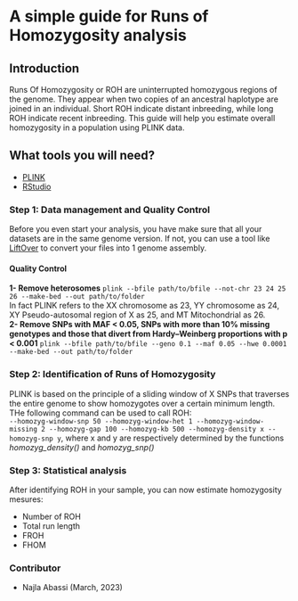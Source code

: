 # A simple guide for Runs of Homozygosity analysis
## Introduction
Runs Of Homozygosity or ROH are uninterrupted homozygous regions of the genome. They appear when two copies of an ancestral haplotype are joined in an individual. Short ROH indicate distant inbreeding, while long ROH indicate recent inbreeding. This guide will help you estimate overall homozygosity in a population using PLINK data.
## What tools you will need?
+ [PLINK](https://www.cog-genomics.org/plink/)
+ [RStudio](https://posit.co/download/rstudio-desktop/)
### Step 1: Data management and Quality Control
Before you even start your analysis, you have make sure that all your datasets are in the same genome version. If not, you can use a tool like [LiftOver](https://genome.ucsc.edu/cgi-bin/hgLiftOver) to convert your files into 1 genome assembly.
#### Quality Control
**1- Remove heterosomes** `plink --bfile path/to/bfile --not-chr 23 24 25 26 --make-bed --out path/to/folder`        
In fact PLINK refers to the XX chromosome as 23, YY chromosome as 24, XY Pseudo-autosomal region of X as 25, and MT Mitochondrial as 26.   
**2- Remove SNPs with MAF < 0.05, SNPs with more than 10% missing genotypes and those that divert from Hardy–Weinberg proportions with p < 0.001** `plink --bfile path/to/bfile --geno 0.1 --maf 0.05 --hwe 0.0001 --make-bed --out path/to/folder`   
### Step 2: Identification of Runs of Homozygosity
PLINK is based on the principle of a sliding window of X SNPs that traverses the entire genome to show homozygotes over a certain minimum length. THe following command can be used to call ROH:   
`--homozyg-window-snp 50 --homozyg-window-het 1 --homozyg-window-missing 2 --homozyg-gap 100 --homozyg-kb 500 --homozyg-density x --homozyg-snp y`, where x and y are respectively determined by the functions *homozyg_density()*  and *homozyg_snp()*   
### Step 3: Statistical analysis
After identifying ROH in your sample, you can now estimate homozygosity mesures:   
+ Number of ROH
+ Total run length
+ FROH
+ FHOM

### Contributor
+ Najla Abassi (March, 2023)

